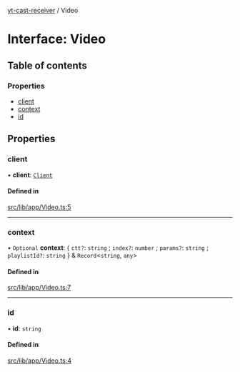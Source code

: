 [yt-cast-receiver](../README.md) / Video

# Interface: Video

## Table of contents

### Properties

- [client](Video.md#client)
- [context](Video.md#context)
- [id](Video.md#id)

## Properties

### client

• **client**: [`Client`](Client.md)

#### Defined in

[src/lib/app/Video.ts:5](https://github.com/patrickkfkan/yt-cast-receiver/blob/2051e1f/src/lib/app/Video.ts#L5)

___

### context

• `Optional` **context**: { `ctt?`: `string` ; `index?`: `number` ; `params?`: `string` ; `playlistId?`: `string`  } & `Record`<`string`, `any`\>

#### Defined in

[src/lib/app/Video.ts:7](https://github.com/patrickkfkan/yt-cast-receiver/blob/2051e1f/src/lib/app/Video.ts#L7)

___

### id

• **id**: `string`

#### Defined in

[src/lib/app/Video.ts:4](https://github.com/patrickkfkan/yt-cast-receiver/blob/2051e1f/src/lib/app/Video.ts#L4)
